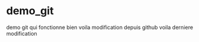 # demo_git
demo git qui fonctionne bien
voila modification depuis github
voila derniere modification